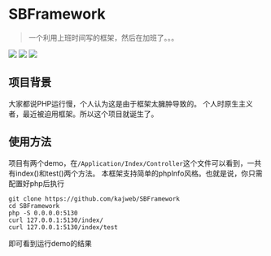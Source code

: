 # SBFramework
>一个利用上班时间写的框架，然后在加班了。。。

![](https://camo.githubusercontent.com/56d9298798ae0c049c2cfcb9fd5f8306c0ad18a0/68747470733a2f2f6170692e7472617669732d63692e6f72672f73776f6f6c652f73776f6f6c652d7372632e737667)  ![](https://img.shields.io/badge/lost-job-red.svg)  ![](https://img.shields.io/badge/lost-yourJob-blue.svg)


## 项目背景
大家都说PHP运行慢，个人认为这是由于框架太臃肿导致的。
个人时原生主义者，最近被迫用框架。所以这个项目就诞生了。

## 使用方法
项目有两个demo，在`/Application/Index/Controller`这个文件可以看到，一共有index()和test()两个方法。
本框架支持简单的phpInfo风格。也就是说，你只需配置好php后执行

```
git clone https://github.com/kajweb/SBFramework
cd SBFramework
php -S 0.0.0.0:5130
curl 127.0.0.1:5130/index/
curl 127.0.0.1:5130/index/test
```
即可看到运行demo的结果
